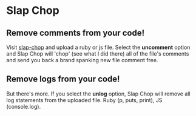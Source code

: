# Slap Chop

## Remove comments from your code!
Visit [slap-chop](https://slap-chop.herokuapp.com) and upload a ruby or js file. Select the **uncomment** option and Slap Chop will 'chop' (see what I did there) all of the file's comments and send you back a brand spanking new file comment free.

## Remove logs from your code!
But there's more. If you select the **unlog** option, Slap Chop will remove all log statements from the uploaded file. Ruby (p, puts, print), JS (console.log).
